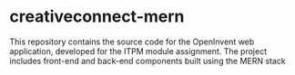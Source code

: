 # creativeconnect-mern
This repository contains the source code for the OpenInvent web application, developed for the ITPM module assignment. The project includes front-end and back-end components built using the MERN stack

